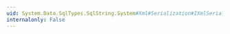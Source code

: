 ```yaml
---
uid: System.Data.SqlTypes.SqlString.System#Xml#Serialization#IXmlSerializable#GetSchema
internalonly: False
---
```

